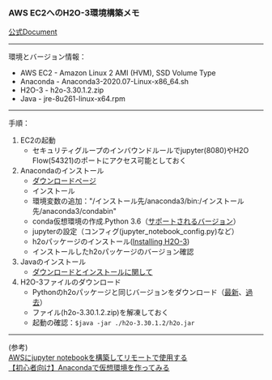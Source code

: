 ### AWS EC2へのH2O-3環境構築メモ
[公式Document](https://docs.h2o.ai/h2o/latest-stable/h2o-docs/downloading.html#download-and-run-from-the-command-line)  

***
環境とバージョン情報：
- AWS EC2 - Amazon Linux 2 AMI (HVM), SSD Volume Type
- Anaconda - Anaconda3-2020.07-Linux-x86_64.sh
- H2O-3 - h2o-3.30.1.2.zip
- Java - jre-8u261-linux-x64.rpm
***
手順：
1. EC2の起動
	- セキュリティグループのインバウンドルールでjupyter(8080)やH2O Flow(54321)のポートにアクセス可能としておく
2. Anacondaのインストール
	- [ダウンロードページ](https://www.anaconda.com/products/individual)
	- インストール
	- 環境変数の追加："/インストール先/anaconda3/bin:/インストール先/anaconda3/condabin"
	- conda仮想環境の作成.Python 3.6（[サポートされるバージョン](http://docs.h2o.ai/h2o/latest-stable/h2o-docs/welcome.html#requirements)）
	- jupyterの設定（コンフィグ(jupyter_notebook_config.py)など）
	- h2oパッケージのインストール([Installing H2O-3](https://docs.h2o.ai/h2o/latest-stable/h2o-py/docs/intro.html#installing-h2o-3))
	- インストールしたh2oパッケージのバージョン確認
3. Javaのインストール
	- [ダウンロードとインストールに関して](https://java.com/ja/download/help/linux_x64rpm_install.xml)
4. H2O-3ファイルのダウンロード
	- Pythonのh2oパッケージと同じバージョンをダウンロード（[最新](http://h2o-release.s3.amazonaws.com/h2o/rel-zeno/2/index.html)、[過去](http://docs.h2o.ai/prior_h2o/index.html?_ga=2.196890543.2009068574.1599859417-221692870.1576473546)）
	- ファイル(h2o-3.30.1.2.zip)を解凍しておく
	- 起動の確認：`$java -jar ./h2o-3.30.1.2/h2o.jar`

***
(参考)  
[AWSにjupyter notebookを構築してリモートで使用する](https://qiita.com/ground0state/items/6d5c96dd14a5cb256f64)  
[【初心者向け】Anacondaで仮想環境を作ってみる](https://qiita.com/ozaki_physics/items/985188feb92570e5b82d)  

